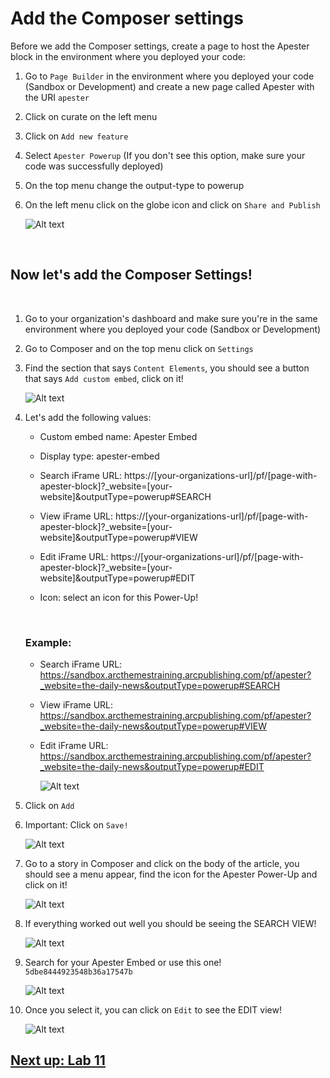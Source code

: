 # Add the Composer settings

Before we add the Composer settings, create a page to host the Apester block in the environment where you deployed your code:

1. Go to `Page Builder` in the environment where you deployed your code (Sandbox or Development) and create a new page called Apester with the URI `apester`

3. Click on curate on the left menu

4. Click on `Add new feature`

5. Select `Apester Powerup` (If you don't see this option, make sure your code was successfully deployed)

6. On the top menu change the output-type to powerup

7. On the left menu click on the globe icon and click on `Share and Publish`

    ![Alt text](./assets/pb.png "Page Builder")

&nbsp;
## Now let's add the Composer Settings!
&nbsp;

1. Go to your organization's dashboard and make sure you're in the same environment where you deployed your code (Sandbox or Development)

2. Go to Composer and on the top menu click on `Settings`

3. Find the section that says `Content Elements`, you should see a button that says `Add custom embed`, click on it!

    ![Alt text](./assets/composer1.png "Composer")

4. Let's add the following values:

    - Custom embed name: Apester Embed
    - Display type: apester-embed
    - Search iFrame URL: https://[your-organizations-url]/pf/[page-with-apester-block]?_website=[your-website]&outputType=powerup#SEARCH

    - View iFrame URL: https://[your-organizations-url]/pf/[page-with-apester-block]?_website=[your-website]&outputType=powerup#VIEW

    - Edit iFrame URL: https://[your-organizations-url]/pf/[page-with-apester-block]?_website=[your-website]&outputType=powerup#EDIT

    - Icon: select an icon for this Power-Up!

    &nbsp;

    ### Example:


    - Search iFrame URL: https://sandbox.arcthemestraining.arcpublishing.com/pf/apester?_website=the-daily-news&outputType=powerup#SEARCH
    - View iFrame URL: https://sandbox.arcthemestraining.arcpublishing.com/pf/apester?_website=the-daily-news&outputType=powerup#VIEW
    - Edit iFrame URL: https://sandbox.arcthemestraining.arcpublishing.com/pf/apester?_website=the-daily-news&outputType=powerup#EDIT


        ![Alt text](./assets/composer2.png "Composer")

5. Click on `Add`

6. Important: Click on `Save!`

    ![Alt text](./assets/composer3.png "Composer")

7. Go to a story in Composer and click on the body of the article, you should see a menu appear, find the icon for the Apester Power-Up and click on it!

    ![Alt text](./assets/composer4.png "Composer")

8. If everything worked out well you should be seeing the SEARCH VIEW!

    ![Alt text](./assets/composer5.png "Composer")

9. Search for your Apester Embed or use this one! `5dbe8444923548b36a17547b`

    ![Alt text](./assets/composer6.png "Composer")

10. Once you select it, you can click on `Edit` to see the EDIT view!

    ![Alt text](./assets/composer7.png "Composer")

## [Next up: Lab 11](https://github.com/arc-partners/Fusion-Training-User-Stories/tree/powerups-lab-11)
